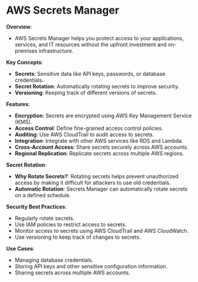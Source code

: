 # AWS Secrets Manager

**Overview**:
   - AWS Secrets Manager helps you protect access to your applications, services, and IT resources without the upfront investment and on-premises infrastructure.

**Key Concepts**:
   - **Secrets**: Sensitive data like API keys, passwords, or database credentials.
   - **Secret Rotation**: Automatically rotating secrets to improve security.
   - **Versioning**: Keeping track of different versions of secrets.

**Features**:
   - **Encryption**: Secrets are encrypted using AWS Key Management Service (KMS).
   - **Access Control**: Define fine-grained access control policies.
   - **Auditing**: Use AWS CloudTrail to audit access to secrets.
   - **Integration**: Integrate with other AWS services like RDS and Lambda.
   - **Cross-Account Access**: Share secrets securely across AWS accounts.
   - **Regional Replication**: Replicate secrets across multiple AWS regions.

**Secret Rotation**:
   - **Why Rotate Secrets?**: Rotating secrets helps prevent unauthorized access by making it difficult for attackers to use old credentials.
   - **Automatic Rotation**: Secrets Manager can automatically rotate secrets on a defined schedule.
   
**Security Best Practices**:
   - Regularly rotate secrets.
   - Use IAM policies to restrict access to secrets.
   - Monitor access to secrets using AWS CloudTrail and AWS CloudWatch.
   - Use versioning to keep track of changes to secrets.

**Use Cases**:
   - Managing database credentials.
   - Storing API keys and other sensitive configuration information.
   - Sharing secrets across multiple AWS accounts.




